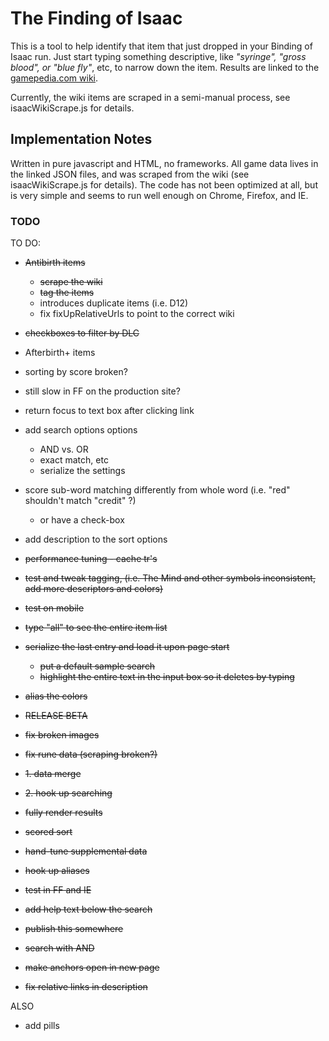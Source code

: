 # The Finding of Isaac

This is a tool to help identify that item that just dropped in your Binding of Isaac run.  Just start typing something descriptive, like *"syringe", "gross blood", or "blue fly"*, etc, to narrow down the item.  Results are linked to the [gamepedia.com wiki](http://bindingofisaacrebirth.gamepedia.com/Binding_of_Isaac:_Rebirth_Wiki).

Currently, the wiki items are scraped in a semi-manual process, see isaacWikiScrape.js for details.

## Implementation Notes

Written in pure javascript and HTML, no frameworks.  All game data lives in the linked JSON files, and was scraped from the wiki (see isaacWikiScrape.js for details).  The code has not been optimized at all, but is very simple and seems to run well enough on Chrome, Firefox, and IE.

### TODO

TO DO:
- ~~Antibirth items~~
	- ~~scrape the wiki~~
	- ~~tag the items~~
	- introduces duplicate items (i.e. D12)
	- fix fixUpRelativeUrls to point to the correct wiki
- ~~checkboxes to filter by DLC~~
- Afterbirth+ items
- sorting by score broken?

- still slow in FF on the production site?
- return focus to text box after clicking link
- add search options options
    - AND vs. OR
    - exact match, etc
    - serialize the settings
- score sub-word matching differently from whole word (i.e. "red" shouldn't match "credit" ?)
	- or have a check-box
- add description to the sort options

- ~~performance tuning - cache tr's~~
- ~~test and tweak tagging, (i.e. The Mind and other symbols inconsistent, add more descriptors and colors)~~
- ~~test on mobile~~
- ~~type "all" to see the entire item list~~
- ~~serialize the last entry and load it upon page start~~
	- ~~put a default sample search~~
	- ~~highlight the entire text in the input box so it deletes by typing~~
- ~~alias the colors~~
- ~~RELEASE BETA~~
- ~~fix broken images~~
- ~~fix rune data (scraping broken?)~~
- ~~1. data merge~~
- ~~2. hook up searching~~
- ~~fully render results~~
- ~~scored sort~~
- ~~hand-tune supplemental data~~
- ~~hook up aliases~~
- ~~test in FF and IE~~
- ~~add help text below the search~~
- ~~publish this somewhere~~
- ~~search with AND~~
- ~~make anchors open in new page~~
- ~~fix relative links in description~~

ALSO
- add pills